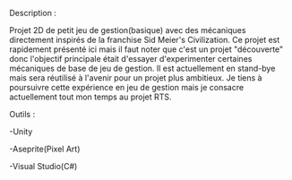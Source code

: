 Description :

Projet 2D de petit jeu de gestion(basique) avec des mécaniques directement inspirés de la franchise Sid Meier's Civilization. 
Ce projet est rapidement présenté ici mais il faut noter que c'est un projet "découverte" donc l'objectif principale était d'essayer d'experimenter certaines mécaniques de base de jeu de gestion. 
Il est actuellement en stand-bye mais sera réutilisé à l'avenir pour un projet plus ambitieux. Je tiens à poursuivre cette expérience en jeu de gestion mais je consacre actuellement tout mon temps au projet RTS.


Outils :

-Unity

-Aseprite(Pixel Art)

-Visual Studio(C#)
